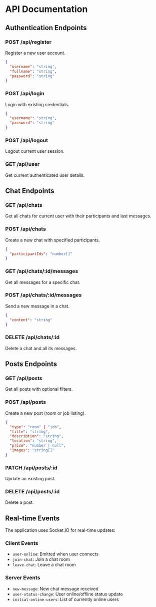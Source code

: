 # API Documentation

## Authentication Endpoints
### POST /api/register
Register a new user account.
```json
{
  "username": "string",
  "fullname": "string",
  "password": "string"
}
```

### POST /api/login
Login with existing credentials.
```json
{
  "username": "string",
  "password": "string"
}
```

### POST /api/logout
Logout current user session.

### GET /api/user
Get current authenticated user details.

## Chat Endpoints
### GET /api/chats
Get all chats for current user with their participants and last messages.

### POST /api/chats
Create a new chat with specified participants.
```json
{
  "participantIds": "number[]"
}
```

### GET /api/chats/:id/messages
Get all messages for a specific chat.

### POST /api/chats/:id/messages
Send a new message in a chat.
```json
{
  "content": "string"
}
```

### DELETE /api/chats/:id
Delete a chat and all its messages.

## Posts Endpoints
### GET /api/posts
Get all posts with optional filters.

### POST /api/posts
Create a new post (room or job listing).
```json
{
  "type": "room" | "job",
  "title": "string",
  "description": "string",
  "location": "string",
  "price": "number | null",
  "images": "string[]"
}
```

### PATCH /api/posts/:id
Update an existing post.

### DELETE /api/posts/:id
Delete a post.

## Real-time Events
The application uses Socket.IO for real-time updates:

### Client Events
- `user-online`: Emitted when user connects
- `join-chat`: Join a chat room
- `leave-chat`: Leave a chat room

### Server Events
- `new-message`: New chat message received
- `user-status-change`: User online/offline status update
- `initial-online-users`: List of currently online users
